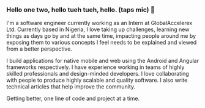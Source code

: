 ### Hello one two, hello tueh tueh, hello. (taps mic) 👋

I'm a software engineer currently working as an Intern at GlobalAccelerex Ltd. Currently based in Nigeria, I love taking up challenges, learning new things as days go by and at the same time, impacting people around me by exposing them to various concepts I feel needs to be explained and viewed from a better perspective.

I build applications for native mobile and web using the Android and Angular frameworks respectively. I have experience working in teams of highly skilled professionals and design-minded developers. I love collaborating with people to produce highly scalable and quality software. I also write  technical articles that help improve the community.

Getting better, one line of code and project at a time.
